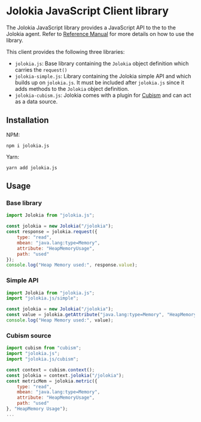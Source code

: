 # Jolokia JavaScript Client library

The Jolokia JavaScript library provides a JavaScript API to the to the Jolokia agent. Refer to [Reference Manual](https://jolokia.org/reference/html/manual/clients.html#client-javascript) for more details on how to use the library.

This client provides the following three libraries:

- `jolokia.js`: Base library containing the `Jolokia` object definition which carries the `request()`
- `jolokia-simple.js`: Library containing the Jolokia simple API and which builds up on `jolokia.js`. It must be included after `jolokia.js` since it adds methods to the `Jolokia` object definition.
- `jolokia-cubism.js`: Jolokia comes with a plugin for [Cubism](https://square.github.io/cubism/) and can act as a data source.

## Installation

NPM:

```console
npm i jolokia.js
```

Yarn:

```console
yarn add jolokia.js
```

## Usage

### Base library

```javascript
import Jolokia from "jolokia.js";

const jolokia = new Jolokia("/jolokia");
const response = jolokia.request({
    type: "read",
    mbean: "java.lang:type=Memory",
    attribute: "HeapMemoryUsage",
    path: "used"
});
console.log("Heap Memory used:", response.value);
```

### Simple API

```javascript
import Jolokia from "jolokia.js";
import "jolokia.js/simple";

const jolokia = new Jolokia("/jolokia");
const value = jolokia.getAttribute("java.lang:type=Memory", "HeapMemoryUsage", "used");
console.log("Heap Memory used:", value);
```

### Cubism source

```javascript
import cubism from "cubism";
import "jolokia.js";
import "jolokia.js/cubism";

const context = cubism.context();
const jolokia = context.jolokia("/jolokia");
const metricMem = jolokia.metric({
    type: "read",
    mbean: "java.lang:type=Memory",
    attribute: "HeapMemoryUsage",
    path: "used"
}, "HeapMemory Usage");
...
```
